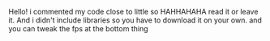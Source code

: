 Hello! 
i commented my code close to little so HAHHAHAHA read it or leave it. And i didn't include libraries so you have to download it on your own.
and you can tweak the fps at the bottom thing

